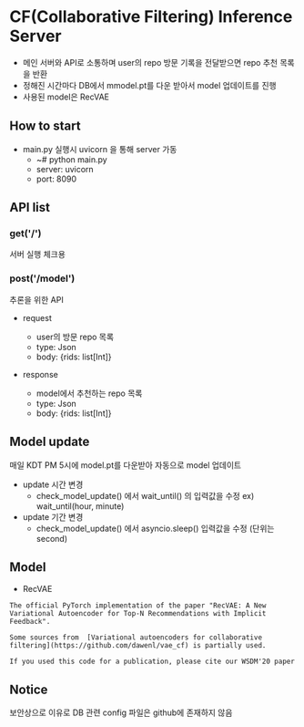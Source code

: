 # CF(Collaborative Filtering) Inference Server
- 메인 서버와 API로 소통하며 user의 repo 방문 기록을 전달받으면 repo 추천 목록을 반환
- 정해진 시간마다 DB에서 mmodel.pt를 다운 받아서 model 업데이트를 진행
- 사용된 model은 RecVAE  

## How to start
- main.py 실행시 uvicorn 을 통해 server 가동   
  - ~# python main.py  
  - server: uvicorn   
  - port: 8090

## API list
### get('/')  
서버 실행 체크용

### post('/model') 
추론을 위한 API  
- request
  - user의 방문 repo 목록     
  - type: Json  
  - body: {rids: list[Int]}

- response 
  - model에서 추천하는 repo 목록
  - type: Json  
  - body: {rids: list[Int]}

## Model update
매일 KDT PM 5시에 model.pt를 다운받아 자동으로 model 업데이트
- update 시간 변경 
  - check_model_update() 에서 wait_until() 의 입력값을 수정 ex) wait_until(hour, minute)
- update 기간 변경 
  - check_model_update() 에서 asyncio.sleep() 입력값을 수정 (단위는 second)

## Model
- RecVAE 
```
The official PyTorch implementation of the paper "RecVAE: A New Variational Autoencoder for Top-N Recommendations with Implicit Feedback".

Some sources from  [Variational autoencoders for collaborative filtering](https://github.com/dawenl/vae_cf) is partially used.

If you used this code for a publication, please cite our WSDM'20 paper
```

## Notice
보안상으로 이유로 DB 관련 config 파일은 github에 존재하지 않음


